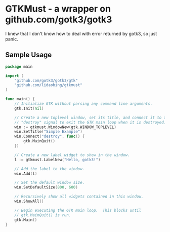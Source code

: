 # GTKMust - a wrapper on github.com/gotk3/gotk3

I knew that I don't know how to deal with error returned by gotk3, so just panic.

## Sample Usage

```go
package main

import (
	"github.com/gotk3/gotk3/gtk"
	"github.com/lidaobing/gtkmust"
)

func main() {
	// Initialize GTK without parsing any command line arguments.
	gtk.Init(nil)

	// Create a new toplevel window, set its title, and connect it to the
	// "destroy" signal to exit the GTK main loop when it is destroyed.
	win := gtkmust.WindowNew(gtk.WINDOW_TOPLEVEL)
	win.SetTitle("Simple Example")
	win.Connect("destroy", func() {
		gtk.MainQuit()
	})

	// Create a new label widget to show in the window.
	l := gtkmust.LabelNew("Hello, gotk3!")

	// Add the label to the window.
	win.Add(l)

	// Set the default window size.
	win.SetDefaultSize(800, 600)

	// Recursively show all widgets contained in this window.
	win.ShowAll()

	// Begin executing the GTK main loop.  This blocks until
	// gtk.MainQuit() is run.
	gtk.Main()
}
```